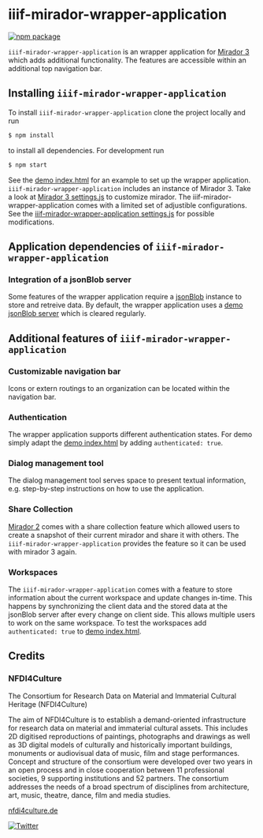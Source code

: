 # iiif-mirador-wrapper-application

[![npm package][npm-badge]][npm]

`iiif-mirador-wrapper-application` is an wrapper application for [Mirador 3](https://github.com/projectmirador/mirador) which adds additional functionality. The features are accessible within an additional top navigation bar. 

## Installing `iiif-mirador-wrapper-application`
To install `iiif-mirador-wrapper-application` clone the project locally and run 
```sh
$ npm install
```
to install all dependencies. For development run
```sh
$ npm start
```
See the [demo index.html]() for an example to set up the wrapper application.
`iiif-mirador-wrapper-application` includes an instance of Mirador 3. Take a look at [Mirador 3 settings.js](https://github.com/ProjectMirador/mirador/blob/master/src/config/settings.js) to customize mirador. The iiif-mirador-wrapper-application comes with a limited set of adjustible configurations. See the [iiif-mirador-wrapper-application settings.js]() for possible modifications.
## Application dependencies of `iiif-mirador-wrapper-application`
### Integration of a jsonBlob server
Some features of the wrapper application require a [jsonBlob](https://github.com/tburch/jsonblob) instance to store and retreive data. By default, the wrapper application uses a [demo jsonBlob server](https://jsonblob.com/) which is cleared regularly.
## Additional features of `iiif-mirador-wrapper-application`
### Customizable navigation bar
Icons or extern routings to an organization can be located within the navigation bar. 
### Authentication
The wrapper application supports different authentication states. For demo simply adapt the [demo index.html]() by adding ```authenticated: true```.
### Dialog management tool
The dialog management tool serves space to present textual information, e.g. step-by-step instructions on how to use the application.
### Share Collection
[Mirador 2]() comes with a share collection feature which allowed users to create a snapshot of their current mirador and share it with others. The `iiif-mirador-wrapper-application` provides the feature so it can be used with mirador 3 again.
### Workspaces
The `iiif-mirador-wrapper-application` comes with a feature to store information about the current workspace and update changes in-time. This happens by synchronizing the client data and the stored data at the jsonBlob server after every change on client side. This allows multiple users to work on the same workspace. To test the workspaces add ```authenticated: true``` to [demo index.html]().
## Credits
### NFDI4Culture
The Consortium for Research Data on Material and Immaterial Cultural Heritage (NFDI4Culture)

The aim of NFDI4Culture is to establish a demand-oriented infrastructure for research data on material and immaterial cultural assets. This includes 2D digitised reproductions of paintings, photographs and drawings as well as 3D digital models of culturally and historically important buildings, monuments or audiovisual data of music, film and stage performances. Concept and structure of the consortium were developed over two years in an open process and in close cooperation between 11 professional societies, 9 supporting institutions and 52 partners. The consortium addresses the needs of a broad spectrum of disciplines from architecture, art, music, theatre, dance, film and media studies.

[nfdi4culture.de](https://www.nfdi4culture.de)

[![Twitter](https://img.shields.io/twitter/follow/nfdi4culture?style=social)](https://twitter.com/nfdi4culture)



[npm-badge]: https://img.shields.io/npm/v/npm-package.png?style=flat-square
[npm]: https://www.npmjs.org/package/npm-package

